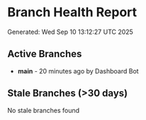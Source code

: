 # Branch Health Report
Generated: Wed Sep 10 13:12:27 UTC 2025

## Active Branches
- **main** - 20 minutes ago by Dashboard Bot

## Stale Branches (>30 days)
No stale branches found
